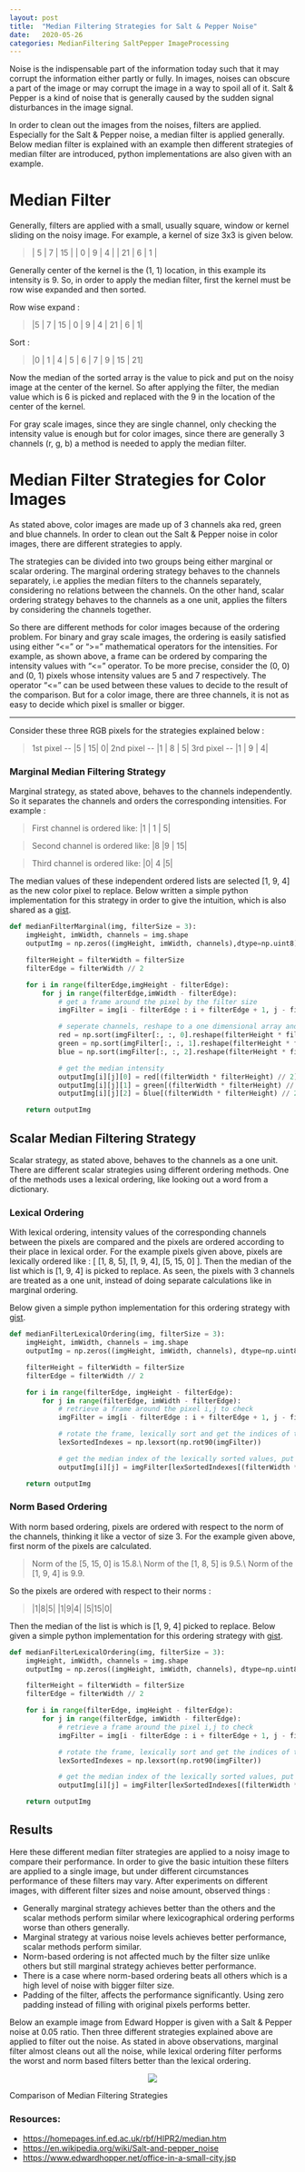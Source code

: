 ```yaml
---
layout: post
title:  "Median Filtering Strategies for Salt & Pepper Noise"
date:   2020-05-26
categories: MedianFiltering SaltPepper ImageProcessing
---
```


Noise is the indispensable part of the information today such that it may corrupt the information either partly or fully. In images, noises can obscure a part of the image or may corrupt the image in a way to spoil all of it. Salt & Pepper is a kind of noise that is generally caused by the sudden signal disturbances in the image signal.

In order to clean out the images from the noises, filters are applied. Especially for the Salt & Pepper noise, a median filter is applied generally. Below median filter is explained with an example then different strategies of median filter are introduced, python implementations are also given with an example.

# Median Filter

Generally, filters are applied with a small, usually square, window or kernel sliding on the noisy image. For example, a kernel of size 3x3 is given below.

>| 5 | 7 | 15 |
>| 0 | 9 | 4 |
>| 21 | 6 | 1 |

Generally center of the kernel is the (1, 1) location, in this example its intensity is 9. So, in order to apply the median filter, first the kernel must be row wise expanded and then sorted.

Row wise expand :

> |5 | 7 | 15 | 0 | 9 | 4 | 21 | 6 | 1|

Sort :

> |0 | 1 | 4 | 5 | 6 | 7 | 9 | 15 | 21]

Now the median of the sorted array is the value to pick and put on the noisy image at the center of the kernel. So after applying the filter, the median value which is 6 is picked and replaced with the 9 in the location of the center of the kernel.

For gray scale images, since they are single channel, only checking the intensity value is enough but for color images, since there are generally 3 channels (r, g, b) a method is needed to apply the median filter.

# Median Filter Strategies for Color Images

As stated above, color images are made up of 3 channels aka red, green and blue channels. In order to clean out the Salt & Pepper noise in color images, there are different strategies to apply.

The strategies can be divided into two groups being either marginal or scalar ordering. The marginal ordering strategy behaves to the channels separately, i.e applies the median filters to the channels separately, considering no relations between the channels. On the other hand, scalar ordering strategy behaves to the channels as a one unit, applies the filters by considering the channels together.

So there are different methods for color images because of the ordering problem. For binary and gray scale images, the ordering is easily satisfied using either “<=” or “>=” mathematical operators for the intensities.
For example, as shown above, a frame can be ordered by comparing the intensity values with “<=” operator. To be more precise, consider the (0, 0) and (0, 1) pixels whose intensity values are 5 and 7 respectively. The operator “<=” can be used between these values to decide to the result of the comparison. But for a color image, there are three channels, it is not as easy to decide which pixel is smaller or bigger.

----

Consider these three RGB pixels for the strategies explained below :

> 1st pixel -- |5 | 15| 0|
> 2nd pixel -- |1 | 8 | 5|
> 3rd pixel -- |1 | 9 | 4|

### Marginal Median Filtering Strategy

Marginal strategy, as stated above, behaves to the channels independently. So it separates the channels and orders the corresponding intensities.
For example :

> First channel is ordered like: |1 | 1 | 5|

> Second channel is ordered like: |8 |9 | 15|

> Third channel is ordered like: |0| 4 |5|

The median values of these independent ordered lists are selected [1, 9, 4] as the new color pixel to replace.
Below written a simple python implementation for this strategy in order to give the intuition, which is also shared as a [gist][gist-marginal]. 

[gist-marginal]: https://gist.github.com/firatkizilirmakk/ab34c4bf8a8951f8f986a6a79e678311#file-marginalmedian-py

```python
def medianFilterMarginal(img, filterSize = 3):
    imgHeight, imWidth, channels = img.shape
    outputImg = np.zeros((imgHeight, imWidth, channels),dtype=np.uint8)

    filterHeight = filterWidth = filterSize
    filterEdge = filterWidth // 2

    for i in range(filterEdge,imgHeight - filterEdge):
        for j in range(filterEdge,imWidth - filterEdge):
            # get a frame around the pixel by the filter size
            imgFilter = img[i - filterEdge : i + filterEdge + 1, j - filterEdge : j + filterEdge + 1]

            # seperate channels, reshape to a one dimensional array and sort it
            red = np.sort(imgFilter[:, :, 0].reshape(filterHeight * filterWidth))
            green = np.sort(imgFilter[:, :, 1].reshape(filterHeight * filterWidth))
            blue = np.sort(imgFilter[:, :, 2].reshape(filterHeight * filterWidth))

            # get the median intensity
            outputImg[i][j][0] = red[(filterWidth * filterHeight) // 2]
            outputImg[i][j][1] = green[(filterWidth * filterHeight) // 2]
            outputImg[i][j][2] = blue[(filterWidth * filterHeight) // 2]

    return outputImg
```

## Scalar Median Filtering Strategy

Scalar strategy, as stated above, behaves to the channels as a one unit. There are different scalar strategies using different ordering methods. One of the methods uses a lexical ordering, like looking out a word from a dictionary.

### Lexical Ordering

With lexical ordering, intensity values of the corresponding channels between the pixels are compared and the pixels are ordered according to their place in lexical order. For the example pixels given above, pixels are lexically ordered like : [ [1, 8, 5], [1, 9, 4], [5, 15, 0] ]. Then the median of the list which is [1, 9, 4] is picked to replace. As seen, the pixels with 3 channels are treated as a one unit, instead of doing separate calculations like in marginal ordering.

Below given a simple python implementation for this ordering strategy with [gist][gist-lexical].

[gist-lexical]: https://gist.github.com/firatkizilirmakk/aa95c34905e877949d2753f09e3d3224#file-scalarmedianlexicalordering-py

```python
def medianFilterLexicalOrdering(img, filterSize = 3):
    imgHeight, imWidth, channels = img.shape
    outputImg = np.zeros((imgHeight, imWidth, channels), dtype=np.uint8)

    filterHeight = filterWidth = filterSize
    filterEdge = filterWidth // 2

    for i in range(filterEdge, imgHeight - filterEdge):
        for j in range(filterEdge, imWidth - filterEdge):
            # retrieve a frame around the pixel i,j to check
            imgFilter = img[i - filterEdge : i + filterEdge + 1, j - filterEdge : j + filterEdge + 1].reshape(filterHeight * filterWidth, channels)

            # rotate the frame, lexically sort and get the indices of the order
            lexSortedIndexes = np.lexsort(np.rot90(imgFilter))

            # get the median index of the lexically sorted values, put its intensity
            outputImg[i][j] = imgFilter[lexSortedIndexes[(filterWidth * filterHeight // 2)]]

    return outputImg
```

### Norm Based Ordering

With norm based ordering, pixels are ordered with respect to the norm of the channels, thinking it like a vector of size 3. For the example given above, first norm of the pixels are calculated.

> Norm of the [5, 15, 0] is 15.8.\\
> Norm of the [1, 8, 5] is 9.5.\\
> Norm of the [1, 9, 4] is 9.9.

So the pixels are ordered with respect to their norms : 

> |1|8|5|
|1|9|4|
|5|15|0|

Then the median of the list is which is [1, 9, 4] picked to replace.
Below given a simple python implementation for this ordering strategy with [gist][gist-normbased].

[gist-normbased]: https://gist.github.com/firatkizilirmakk/78c225a4b9a2c9e2250134a272b0dfde#file-scalarmediannormbasedordering-py

```python
def medianFilterLexicalOrdering(img, filterSize = 3):
    imgHeight, imWidth, channels = img.shape
    outputImg = np.zeros((imgHeight, imWidth, channels), dtype=np.uint8)

    filterHeight = filterWidth = filterSize
    filterEdge = filterWidth // 2

    for i in range(filterEdge, imgHeight - filterEdge):
        for j in range(filterEdge, imWidth - filterEdge):
            # retrieve a frame around the pixel i,j to check
            imgFilter = img[i - filterEdge : i + filterEdge + 1, j - filterEdge : j + filterEdge + 1].reshape(filterHeight * filterWidth, channels)

            # rotate the frame, lexically sort and get the indices of the order
            lexSortedIndexes = np.lexsort(np.rot90(imgFilter))

            # get the median index of the lexically sorted values, put its intensity
            outputImg[i][j] = imgFilter[lexSortedIndexes[(filterWidth * filterHeight // 2)]]

    return outputImg

```

## Results

Here these different median filter strategies are applied to a noisy image to compare their performance. In order to give the basic intuition these filters are applied to a single image, but under different circumstances performance of these filters may vary. After experiments on different images, with different filter sizes and noise amount, observed things :

- Generally marginal strategy achieves better than the others and the scalar methods perform similar where lexicographical ordering performs worse than others generally.
- Marginal strategy at various noise levels achieves better performance, scalar methods perform similar.
- Norm-based ordering is not affected much by the filter size unlike others but still marginal strategy achieves better performance.
- There is a case where norm-based ordering beats all others which is a high level of noise with bigger filter size.
- Padding of the filter, affects the performance significantly. Using zero padding instead of filling with original pixels performs better.

Below an example image from Edward Hopper is given with a Salt & Pepper noise at 0.05 ratio. Then three different strategies explained above are applied to filter out the noise. As stated in above observations, marginal filter almost cleans out all the noise, while lexical ordering filter performs the worst and norm based filters better than the lexical ordering.

<p align="center">
	<img src="images/filtering-results.png"> 
	<figcaption>Comparison of Median Filtering Strategies</figcaption>
</p>

### Resources:

 
- <a href="https://homepages.inf.ed.ac.uk/rbf/HIPR2/median.htm">https://homepages.inf.ed.ac.uk/rbf/HIPR2/median.htm</a>
- <a href="https://en.wikipedia.org/wiki/Salt-and-pepper_noise">https://en.wikipedia.org/wiki/Salt-and-pepper_noise</a>
- <a href="https://www.edwardhopper.net/office-in-a-small-city.jsp">https://www.edwardhopper.net/office-in-a-small-city.jsp</a>